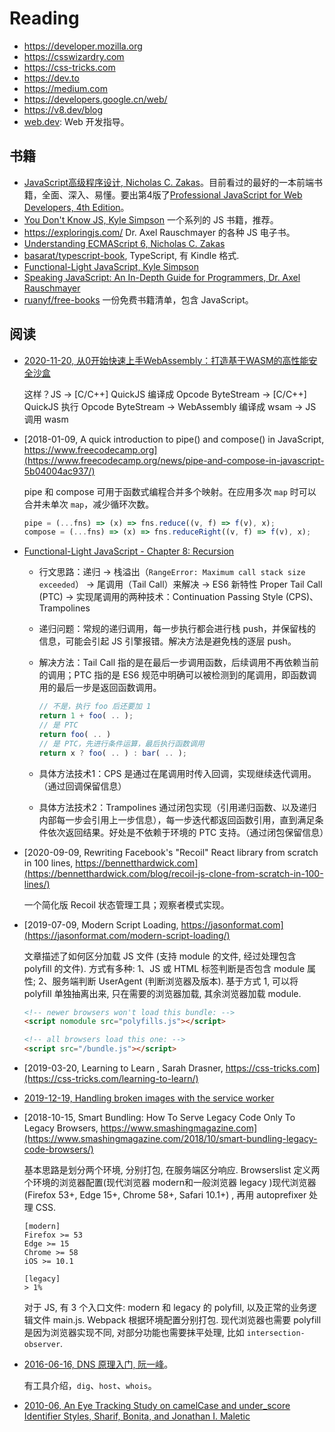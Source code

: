 # Reading

* <https://developer.mozilla.org>
* <https://csswizardry.com>
* <https://css-tricks.com>
* <https://dev.to>
* <https://medium.com>
* <https://developers.google.cn/web/>
* <https://v8.dev/blog>
* [web.dev](https://web.dev): Web 开发指导。

## 书籍

* [JavaScript高级程序设计, Nicholas C. Zakas](https://book.douban.com/subject/10546125/)。目前看过的最好的一本前端书籍，全面、深入、易懂。要出第4版了[Professional JavaScript for Web Developers, 4th Edition](https://www.wiley.com/en-us/Professional+JavaScript+for+Web+Developers%2C+4th+Edition-p-9781119366447)。
* [You Don't Know JS, Kyle Simpson](https://github.com/getify/You-Dont-Know-JS) 一个系列的 JS 书籍，推荐。
* <https://exploringjs.com/> Dr. Axel Rauschmayer 的各种 JS 电子书。
* [Understanding ECMAScript 6, Nicholas C. Zakas](https://github.com/nzakas/understandinges6)
* [basarat/typescript-book](https://github.com/basarat/typescript-book), TypeScript, 有 Kindle 格式.
* [Functional-Light JavaScript, Kyle Simpson](https://github.com/getify/Functional-Light-JS)
* [Speaking JavaScript: An In-Depth Guide for Programmers, Dr. Axel Rauschmayer](http://speakingjs.com)
* [ruanyf/free-books](https://github.com/ruanyf/free-books) 一份免费书籍清单，包含 JavaScript。

## 阅读

* [2020-11-20, 从0开始快速上手WebAssembly：打造基于WASM的高性能安全沙盒](https://mp.weixin.qq.com/s/rxmrixEA5FanF9LJieDUzg)

  这样？JS -> [C/C++] QuickJS 编译成 Opcode ByteStream -> [C/C++] QuickJS 执行 Opcode ByteStream -> WebAssembly 编译成 wsam -> JS 调用 wasm

* [2018-01-09, A quick introduction to pipe() and compose() in JavaScript, https://www.freecodecamp.org](https://www.freecodecamp.org/news/pipe-and-compose-in-javascript-5b04004ac937/)

  pipe 和 compose 可用于函数式编程合并多个映射。在应用多次 `map` 时可以合并未单次 `map`，减少循环次数。

  ```js
  pipe = (...fns) => (x) => fns.reduce((v, f) => f(v), x);
  compose = (...fns) => (x) => fns.reduceRight((v, f) => f(v), x);
  ```

* [Functional-Light JavaScript - Chapter 8: Recursion](https://github.com/getify/functional-light-js/blob/master/manuscript/ch8.md)

  * 行文思路：递归 -> 栈溢出（`RangeError: Maximum call stack size exceeded`） -> 尾调用（Tail Call）来解决 -> ES6 新特性 Proper Tail Call (PTC) -> 实现尾调用的两种技术：Continuation Passing Style (CPS)、Trampolines
  * 递归问题：常规的递归调用，每一步执行都会进行栈 push，并保留栈的信息，可能会引起 JS 引擎报错。解决方法是避免栈的逐层 push。
  * 解决方法：Tail Call 指的是在最后一步调用函数，后续调用不再依赖当前的调用；PTC 指的是 ES6 规范中明确可以被检测到的尾调用，即函数调用的最后一步是返回函数调用。

    ```js
    // 不是，执行 foo 后还要加 1
    return 1 + foo( .. );
    // 是 PTC
    return foo( .. )
    // 是 PTC，先进行条件运算，最后执行函数调用
    return x ? foo( .. ) : bar( .. );
    ```

  * 具体方法技术1：CPS 是通过在尾调用时传入回调，实现继续迭代调用。（通过回调保留信息）
  * 具体方法技术2：Trampolines 通过闭包实现（引用递归函数、以及递归内部每一步会引用上一步信息），每一步迭代都返回函数引用，直到满足条件依次返回结果。好处是不依赖于环境的 PTC 支持。（通过闭包保留信息）

* [2020-09-09, Rewriting Facebook's "Recoil" React library from scratch in 100 lines, https://bennetthardwick.com](https://bennetthardwick.com/blog/recoil-js-clone-from-scratch-in-100-lines/)

    一个简化版 Recoil 状态管理工具；观察者模式实现。

* [2019-07-09, Modern Script Loading, https://jasonformat.com](https://jasonformat.com/modern-script-loading/)

    文章描述了如何区分加载 JS 文件 (支持 module 的文件, 经过处理包含 polyfill 的文件). 方式有多种: 1、JS 或 HTML 标签判断是否包含 module 属性; 2、服务端判断 UserAgent (判断浏览器及版本). 基于方式 1, 可以将 polyfill 单独抽离出来, 只在需要的浏览器加载, 其余浏览器加载 module.

    ```html
    <!-- newer browsers won't load this bundle: -->
    <script nomodule src="polyfills.js"></script>

    <!-- all browsers load this one: -->
    <script src="/bundle.js"></script>
    ```

* [2019-03-20, Learning to Learn , Sarah Drasner, https://css-tricks.com](https://css-tricks.com/learning-to-learn/)
* [2019-12-19, Handling broken images with the service worker](https://bitsofco.de/handling-broken-images-with-service-worker/)
* [2018-10-15, Smart Bundling: How To Serve Legacy Code Only To Legacy Browsers, https://www.smashingmagazine.com](https://www.smashingmagazine.com/2018/10/smart-bundling-legacy-code-browsers/)

    基本思路是划分两个环境, 分别打包, 在服务端区分响应. Browserslist 定义两个环境的浏览器配置(现代浏览器 modern和一般浏览器 legacy )现代浏览器 (Firefox 53+, Edge 15+, Chrome 58+, Safari 10.1+) , 再用 autoprefixer 处理 CSS.

    ```text
    [modern]
    Firefox >= 53
    Edge >= 15
    Chrome >= 58
    iOS >= 10.1

    [legacy]
    > 1%
    ```

    对于 JS, 有 3 个入口文件: modern 和 legacy 的 polyfill, 以及正常的业务逻辑文件 main.js. Webpack 根据环境配置分别打包. 现代浏览器也需要 polyfill 是因为浏览器实现不同, 对部分功能也需要抹平处理, 比如 `intersection-observer`.

* [2016-06-16, DNS 原理入门, 阮一峰](http://www.ruanyifeng.com/blog/2016/06/dns.html)。

    有工具介绍，`dig`、`host`、`whois`。

* [2010-06, An Eye Tracking Study on camelCase and under_score Identifier Styles, Sharif, Bonita, and Jonathan I. Maletic](http://www.cs.kent.edu/~jmaletic/papers/ICPC2010-CamelCaseUnderScoreClouds.pdf)
